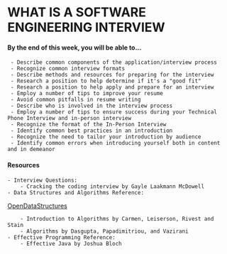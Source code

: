 # WHAT IS A SOFTWARE ENGINEERING INTERVIEW

#### By the end of this week, you will be able to...
```text
 - Describe common components of the application/interview process
 - Recognize common interview formats
 - Describe methods and resources for preparing for the interview
 - Research a position to help determine if it's a "good fit"
 - Research a position to help apply and prepare for an interview
 - Employ a number of tips to improve your resume
 - Avoid common pitfalls in resume writing
 - Describe who is involved in the interview process
 - Employ a number of tips to ensure success during your Technical Phone Interview and in-person interview
 - Recognize the format of the In-Person Interview
 - Identify common best practices in an introduction
 - Recognize the need to tailor your introduction by audience
 - Identify common errors when introducing yourself both in content and in demeanor
```

#### Resources
```text
- Interview Questions:
    - Cracking the coding interview by Gayle Laakmann McDowell
- Data Structures and Algorithms Reference:
```
   [OpenDataStructures](http://opendatastructures.org/)
```text
    - Introduction to Algorithms by Carmen, Leiserson, Rivest and Stain
    - Algorithms by Dasgupta, Papadimitriou, and Vazirani
- Effective Programming Reference:
    - Effective Java by Joshua Bloch
```
